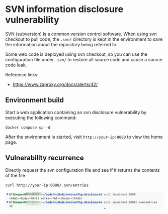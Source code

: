 # SVN information disclosure vulnerability

SVN (subversion) is a common version control software. When using svn checkout to pull code, the `.svn/` directory is kept in the environment to save the information about the repository being referred to.

Some web code is deployed using svn checkout, so you can use the configuration file under `.svn/` to restore all source code and cause a source code leak.

Reference links:

- <https://www.zaproxy.org/docs/alerts/42/>

## Environment build

Start a web application containing an svn disclosure vulnerability by executing the following command:

```
docker compose up -d
```

After the environment is started, visit ``http://your-ip:8080`` to view the home page.

## Vulnerability recurrence

Directly request the svn configuration file and see if it returns the contents of the file
```
curl http://your-ip:8080/.svn/entries
```

![verified](./verified.png)